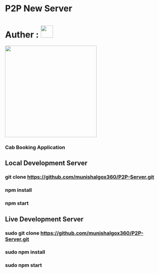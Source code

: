 # P2P New Server

# Auther : <img src="https://algox360.com/img/logo.webp" height="40px">
<img src="https://appdukaan.com/wp-content/uploads/2021/07/Taxi_Booking__Banner.jpg" height="300px"/>
<h3>Cab Booking Application</h3>

## Local Development Server
### git clone https://github.com/munishalgox360/P2P-Server.git
### npm install 
### npm start


## Live Development Server
### sudo git clone https://github.com/munishalgox360/P2P-Server.git
### sudo npm install 
### sudo npm start
